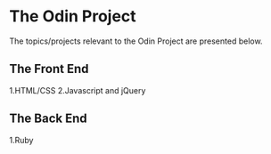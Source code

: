# The Odin Project
The topics/projects relevant to the Odin Project are presented below.
## The Front End ##
 1.HTML/CSS
 2.Javascript and jQuery
## The Back End ##
 1.Ruby
